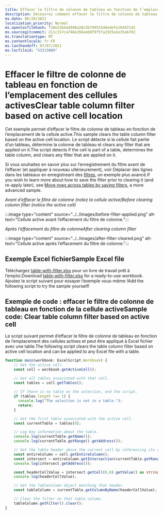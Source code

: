 ```yaml
---
title: Effacer le filtre de colonne de tableau en fonction de l’emplacement des cellules actives
description: Découvrez comment effacer le filtre de colonne de tableau en fonction de l’emplacement des cellules actives.
ms.date: 06/29/2021
localization_priority: Normal
ms.openlocfilehash: f10e23b4ad948a28c5b749533ddedefe164d7142
ms.sourcegitcommit: 211c157ca746e266eeb079f5fa1925a1e35ab702
ms.translationtype: MT
ms.contentlocale: fr-FR
ms.lasthandoff: 07/07/2021
ms.locfileid: "53313889"
---
```

# <a name="clear-table-column-filter-based-on-active-cell-location"></a><span data-ttu-id="d9a63-103">Effacer le filtre de colonne de tableau en fonction de l’emplacement des cellules actives</span><span class="sxs-lookup"><span data-stu-id="d9a63-103">Clear table column filter based on active cell location</span></span>

<span data-ttu-id="d9a63-104">Cet exemple permet d’effacer le filtre de colonne de tableau en fonction de l’emplacement de la cellule active.</span><span class="sxs-lookup"><span data-stu-id="d9a63-104">This sample clears the table column filter based on the active cell location.</span></span> <span data-ttu-id="d9a63-105">Le script détecte si la cellule fait partie d’un tableau, détermine la colonne de tableau et clears any filter that are applied on it.</span><span class="sxs-lookup"><span data-stu-id="d9a63-105">The script detects if the cell is part of a table, determines the table column, and clears any filter that are applied on it.</span></span>

<span data-ttu-id="d9a63-106">Si vous souhaitez en savoir plus sur l’enregistrement du filtre avant de l’effacer (et appliquer à nouveau ultérieurement), voir Déplacer des lignes dans les tableaux en enregistreant des [filtres](move-rows-across-tables.md), un exemple plus avancé.</span><span class="sxs-lookup"><span data-stu-id="d9a63-106">If you wish to learn more about how to save the filter prior to clearing it (and re-apply later), see [Move rows across tables by saving filters](move-rows-across-tables.md), a more advanced sample.</span></span>

<span data-ttu-id="d9a63-107">_Avant d’effacer le filtre de colonne (notez la cellule active)_</span><span class="sxs-lookup"><span data-stu-id="d9a63-107">_Before clearing column filter (notice the active cell)_</span></span>

:::image type="content" source="../../images/before-filter-applied.png" alt-text="Cellule active avant l’effacement du filtre de colonne.":::

<span data-ttu-id="d9a63-109">_Après l’effacement du filtre de colonne_</span><span class="sxs-lookup"><span data-stu-id="d9a63-109">_After clearing column filter_</span></span>

:::image type="content" source="../../images/after-filter-cleared.png" alt-text="Cellule active après l’effacement du filtre de colonne.":::

## <a name="sample-excel-file"></a><span data-ttu-id="d9a63-111">Exemple Excel fichier</span><span class="sxs-lookup"><span data-stu-id="d9a63-111">Sample Excel file</span></span>

<span data-ttu-id="d9a63-112">Téléchargez <a href="table-with-filter.xlsx">table-with-filter.xlsx</a> pour un livre de travail prêt à l’emploi.</span><span class="sxs-lookup"><span data-stu-id="d9a63-112">Download <a href="table-with-filter.xlsx">table-with-filter.xlsx</a> for a ready-to-use workbook.</span></span> <span data-ttu-id="d9a63-113">Ajoutez le script suivant pour essayer l’exemple vous-même !</span><span class="sxs-lookup"><span data-stu-id="d9a63-113">Add the following script to try the sample yourself!</span></span>

## <a name="sample-code-clear-table-column-filter-based-on-active-cell"></a><span data-ttu-id="d9a63-114">Exemple de code : effacer le filtre de colonne de tableau en fonction de la cellule active</span><span class="sxs-lookup"><span data-stu-id="d9a63-114">Sample code: Clear table column filter based on active cell</span></span>

<span data-ttu-id="d9a63-115">Le script suivant permet d’effacer le filtre de colonne de tableau en fonction de l’emplacement des cellules actives et peut être appliqué à Excel fichier avec une table.</span><span class="sxs-lookup"><span data-stu-id="d9a63-115">The following script clears the table column filter based on active cell location and can be applied to any Excel file with a table.</span></span>

```TypeScript
function main(workbook: ExcelScript.Workbook) {
    // Get the active cell.
    const cell = workbook.getActiveCell();

    // Get all tables associated with that cell.
    const tables = cell.getTables();
    
    // If there is no table on the selection, end the script.
    if (tables.length !== 1) {
      console.log("The selection is not in a table.");
      return;
    }

    // Get the first table associated with the active cell.
    const currentTable = tables[0];

    // Log key information about the table.
    console.log(currentTable.getName());
    console.log(currentTable.getRange().getAddress());

    // Get the table header above the current cell by referencing its column.
    const entireColumn = cell.getEntireColumn();
    const intersect = entireColumn.getIntersection(currentTable.getRange());
    console.log(intersect.getAddress());

    const headerCellValue = intersect.getCell(0,0).getValue() as string;
    console.log(headerCellValue);

    // Get the TableColumn object matching that header.
    const tableColumn = currentTable.getColumnByName(headerCellValue);

    // Clear the filter on that table column.
    tableColumn.getFilter().clear();
}
```

